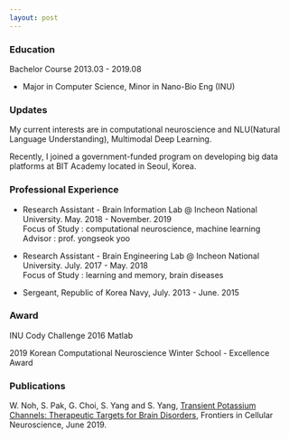```yaml
---
layout: post
---
```


### Education

Bachelor Course 2013.03 - 2019.08  

- Major in Computer Science, Minor in Nano-Bio Eng (INU)

### Updates

My current interests are in computational neuroscience and NLU(Natural Language Understanding), Multimodal Deep Learning.

Recently, I joined a government-funded program on developing big data platforms at BIT Academy located in Seoul, Korea.

### Professional Experience

- Research Assistant - Brain Information Lab @ Incheon National University. May. 2018 - November. 2019  
  Focus of Study : computational neuroscience, machine learning   
  Advisor : prof. yongseok yoo
  
- Research Assistant - Brain Engineering Lab @ Incheon National University. July. 2017 - May. 2018   
  Focus of Study : learning and memory, brain diseases  
  
- Sergeant, Republic of Korea Navy, July. 2013 - June. 2015 



### Award
INU Cody Challenge 2016 Matlab

2019 Korean Computational Neuroscience Winter School - Excellence Award

### Publications
W. Noh, S. Pak, G. Choi, S. Yang and S. Yang, [Transient Potassium Channels: Therapeutic Targets for Brain Disorders](https://www.frontiersin.org/articles/10.3389/fncel.2019.00265/full), Frontiers in Cellular Neuroscience, June 2019.


